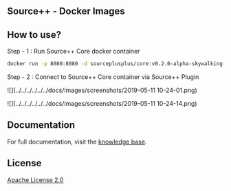 Source++ - Docker Images
---

## How to use?

Step - 1 : Run Source++ Core docker container

```bash
docker run -p 8080:8080 -d sourceplusplus/core:v0.2.0-alpha-skywalking-h2
```

Step - 2 : Connect to Source++ Core container via Source++ Plugin

![](../../../../../../docs/images/screenshots/2019-05-11 10-24-01.png)

![](../../../../../../docs/images/screenshots/2019-05-11 10-24-14.png)

## Documentation

For full documentation, visit the [knowledge base](https://sourceplusplus.com/knowledge).

## License

[Apache License 2.0](https://github.com/CodeBrig/Source/blob/master/LICENSE)
